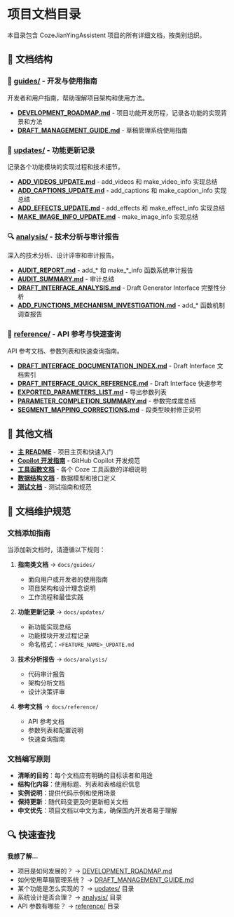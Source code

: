 # 项目文档目录

本目录包含 CozeJianYingAssistent 项目的所有详细文档，按类别组织。

## 📂 文档结构

### 📘 [guides/](./guides/) - 开发与使用指南
开发者和用户指南，帮助理解项目架构和使用方法。

- **[DEVELOPMENT_ROADMAP.md](./guides/DEVELOPMENT_ROADMAP.md)** - 项目功能开发历程，记录各功能的实现背景和方法
- **[DRAFT_MANAGEMENT_GUIDE.md](./guides/DRAFT_MANAGEMENT_GUIDE.md)** - 草稿管理系统使用指南

### 🔄 [updates/](./updates/) - 功能更新记录
记录各个功能模块的实现过程和技术细节。

- **[ADD_VIDEOS_UPDATE.md](./updates/ADD_VIDEOS_UPDATE.md)** - add_videos 和 make_video_info 实现总结
- **[ADD_CAPTIONS_UPDATE.md](./updates/ADD_CAPTIONS_UPDATE.md)** - add_captions 和 make_caption_info 实现总结
- **[ADD_EFFECTS_UPDATE.md](./updates/ADD_EFFECTS_UPDATE.md)** - add_effects 和 make_effect_info 实现总结
- **[MAKE_IMAGE_INFO_UPDATE.md](./updates/MAKE_IMAGE_INFO_UPDATE.md)** - make_image_info 实现总结

### 🔍 [analysis/](./analysis/) - 技术分析与审计报告
深入的技术分析、设计评审和审计报告。

- **[AUDIT_REPORT.md](./analysis/AUDIT_REPORT.md)** - add_* 和 make_*_info 函数系统审计报告
- **[AUDIT_SUMMARY.md](./analysis/AUDIT_SUMMARY.md)** - 审计总结
- **[DRAFT_INTERFACE_ANALYSIS.md](./analysis/DRAFT_INTERFACE_ANALYSIS.md)** - Draft Generator Interface 完整性分析
- **[ADD_FUNCTIONS_MECHANISM_INVESTIGATION.md](./analysis/ADD_FUNCTIONS_MECHANISM_INVESTIGATION.md)** - add_* 函数机制调查报告

### 📖 [reference/](./reference/) - API 参考与快速查询
API 参考文档、参数列表和快速查询指南。

- **[DRAFT_INTERFACE_DOCUMENTATION_INDEX.md](./reference/DRAFT_INTERFACE_DOCUMENTATION_INDEX.md)** - Draft Interface 文档索引
- **[DRAFT_INTERFACE_QUICK_REFERENCE.md](./reference/DRAFT_INTERFACE_QUICK_REFERENCE.md)** - Draft Interface 快速参考
- **[EXPORTED_PARAMETERS_LIST.md](./reference/EXPORTED_PARAMETERS_LIST.md)** - 导出参数列表
- **[PARAMETER_COMPLETION_SUMMARY.md](./reference/PARAMETER_COMPLETION_SUMMARY.md)** - 参数完成度总结
- **[SEGMENT_MAPPING_CORRECTIONS.md](./reference/SEGMENT_MAPPING_CORRECTIONS.md)** - 段类型映射修正说明

## 🔗 其他文档

- **[主 README](../README.md)** - 项目主页和快速入门
- **[Copilot 开发指南](../.github/copilot-instructions.md)** - GitHub Copilot 开发规范
- **[工具函数文档](../tools/)** - 各个 Coze 工具函数的详细说明
- **[数据结构文档](../data_structures/)** - 数据模型和接口定义
- **[测试文档](../tests/README.md)** - 测试指南和规范

## 📝 文档维护规范

### 文档添加指南

当添加新文档时，请遵循以下规则：

1. **指南类文档** → `docs/guides/`
   - 面向用户或开发者的使用指南
   - 项目架构和设计理念说明
   - 工作流程和最佳实践

2. **功能更新记录** → `docs/updates/`
   - 新功能实现总结
   - 功能模块开发过程记录
   - 命名格式：`<FEATURE_NAME>_UPDATE.md`

3. **技术分析报告** → `docs/analysis/`
   - 代码审计报告
   - 架构分析文档
   - 设计决策评审

4. **参考文档** → `docs/reference/`
   - API 参考文档
   - 参数列表和配置说明
   - 快速查询指南

### 文档编写原则

- **清晰的目的**：每个文档应有明确的目标读者和用途
- **结构化内容**：使用标题、列表和表格组织信息
- **实例说明**：提供代码示例和使用场景
- **保持更新**：随代码变更及时更新相关文档
- **中文优先**：项目文档以中文为主，确保国内开发者易于理解

## 🔍 快速查找

**我想了解...**

- 项目是如何发展的？ → [DEVELOPMENT_ROADMAP.md](./guides/DEVELOPMENT_ROADMAP.md)
- 如何使用草稿管理系统？ → [DRAFT_MANAGEMENT_GUIDE.md](./guides/DRAFT_MANAGEMENT_GUIDE.md)
- 某个功能是怎么实现的？ → [updates/](./updates/) 目录
- 系统设计是否合理？ → [analysis/](./analysis/) 目录
- API 参数有哪些？ → [reference/](./reference/) 目录
